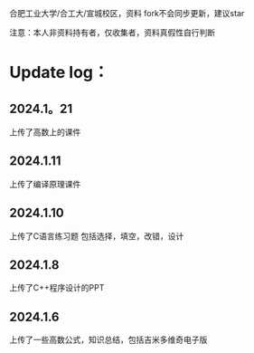 合肥工业大学/合工大/宣城校区，资料
fork不会同步更新，建议star

注意：本人非资料持有者，仅收集者，资料真假性自行判断


# **Update log：**

## 2024.1。21
上传了高数上的课件

## 2024.1.11
上传了编译原理课件

## 2024.1.10
上传了C语言练习题
包括选择，填空，改错，设计

## 2024.1.8
上传了C++程序设计的PPT

## 2024.1.6 
上传了一些高数公式，知识总结，包括吉米多维奇电子版
